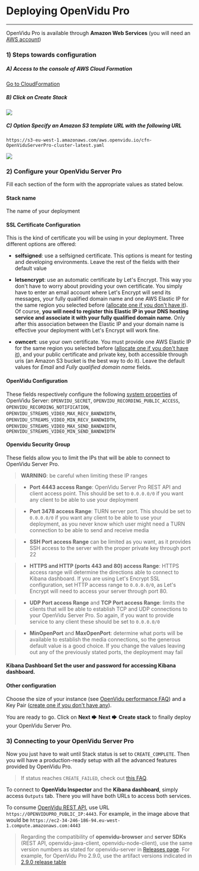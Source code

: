 # Deploying OpenVidu Pro

* * *

OpenVidu Pro is available through **Amazon Web Services** (you will need an [AWS account](https://portal.aws.amazon.com/billing/signup?redirect_url=https%3A%2F%2Faws.amazon.com%2Fregistration-confirmation#/start))

### 1) Steps towards configuration

##### A) Access to the console of AWS Cloud Formation

[Go to CloudFormation](https://console.aws.amazon.com/cloudformation)

##### B) Click on _Create Stack_

![](/img/docs/deployment/CF_newstack.png)

##### C) Option _Specify an Amazon S3 template URL_ with the following URL 

`https://s3-eu-west-1.amazonaws.com/aws.openvidu.io/cfn-OpenViduServerPro-cluster-latest.yaml` 

![](/img/docs/deployment/CF_url.png)

### 2) Configure your OpenVidu Server Pro

Fill each section of the form with the appropriate values as stated below.

#### Stack name

The name of your deployment

#### SSL Certificate Configuration

This is the kind of certificate you will be using in your deployment. Three different options are offered: 

- **selfsigned**: use a selfsigned certificate. This options is meant for testing and developing environments. Leave the rest of the fields with their default value

- **letsencrypt**: use an automatic certificate by Let's Encrypt. This way you don't have to worry about providing your own certificate. You simply have to enter an email account where Let's Encrypt will send its messages, your fully qualified domain name and one AWS Elastic IP for the same region you selected before ([allocate one if you don't have it](https://docs.aws.amazon.com/AWSEC2/latest/UserGuide/elastic-ip-addresses-eip.html#using-instance-addressing-eips-allocating)). Of course, **you will need to register this Elastic IP in your DNS hosting service and associate it with your fully qualified domain name**. Only after this association between the Elastic IP and your domain name is effective your deployment with Let's Encrypt will work fine.

- **owncert**: use your own certificate. You must provide one AWS Elastic IP for the same region you selected before ([allocate one if you don't have it](https://docs.aws.amazon.com/AWSEC2/latest/UserGuide/elastic-ip-addresses-eip.html#using-instance-addressing-eips-allocating)), and your public certificate and private key, both accessible through uris (an Amazon S3 bucket is the best way to do it). Leave the default values for *Email* and *Fully qualified domain name* fields.

#### OpenVidu Configuration

These fields respectively configure the following [system properties](https://docs.openvidu.io/en/stable/reference-docs/openvidu-config/) of OpenVidu Server: `OPENVIDU_SECRET`, `OPENVIDU_RECORDING_PUBLIC_ACCESS`, `OPENVIDU_RECORDING_NOTIFICATION`, `OPENVIDU_STREAMS_VIDEO_MAX_RECV_BANDWIDTH`, `OPENVIDU_STREAMS_VIDEO_MIN_RECV_BANDWIDTH`, `OPENVIDU_STREAMS_VIDEO_MAX_SEND_BANDWIDTH`, `OPENVIDU_STREAMS_VIDEO_MIN_SEND_BANDWIDTH`


#### Openvidu Security Group

These fields allow you to limit the IPs that will be able to connect to OpenVidu Server Pro. 

> **WARNING**: be careful when limiting these IP ranges
 
  > - **Port 4443 access Range**: OpenVidu Server Pro REST API and client access point. This should be set to `0.0.0.0/0` if you want any client to be able to use your deployment 

  > - **Port 3478 access Range**: TURN server port. This should be set to `0.0.0.0/0` if you want any client to be able to use your deployment, as you never know which user might need a TURN connection to be able to send and receive media 

  > - **SSH Port access Range** can be limited as you want, as it provides SSH access to the server with the proper private key through port 22 

  > - **HTTPS and HTTP (ports 443 and 80) access Range**: HTTPS access range will determine the directions able to connect to Kibana dashboard. If you are using Let's Encrypt SSL configuration, set HTTP access range to `0.0.0.0/0`, as Let's Encrypt will need to access your server through port 80. 

  > - **UDP Port access Range** and **TCP Port access Range**: limits the clients that will be able to establish TCP and UDP connections to your OpenVidu Server Pro. So again, if you want to provide service to any client these should be set to `0.0.0.0/0` 

  > - **MinOpenPort** and **MaxOpenPort**: determine what ports will be available to establish the media connections, so the generous default value is a good choice. If you change the values leaving out any of the previously stated ports, the deployment may fail

#### Kibana Dashboard Set the user and password for accessing Kibana dashboard.

#### Other configuration

Choose the size of your instance (see [OpenVidu performance FAQ](https://docs.openvidu.io/en/stable/troubleshooting/#9-which-is-the-current-status-of-openvidu-on-scalability-and-fault-tolerance)) and a Key Pair ([create one if you don't have any](https://docs.aws.amazon.com/AWSEC2/latest/UserGuide/ec2-key-pairs.html#having-ec2-create-your-key-pair)).

You are ready to go. Click on **Next** 🡆 **Next** 🡆 **Create stack** to finally deploy your OpenVidu Server Pro.

### 3) Connecting to your OpenVidu Server Pro

Now you just have to wait until Stack status is set to `CREATE_COMPLETE`. Then you will have a production-ready setup with all the advanced features provided by OpenVidu Pro.

> If status reaches `CREATE_FAILED`, check out [this FAQ](https://docs.openvidu.io/en/stable/troubleshooting/#13-deploying-openvidu-in-aws-is-failing).

To connect to **OpenVidu Inspector** and the **Kibana dashboard**, simply access `Outputs` tab. There you will have both URLs to access both services.


To consume [OpenVidu REST API](https://docs.openvidu.io/en/stable/reference-docs/REST-API/), use URL `https://OPENVIDUPRO_PUBLIC_IP:4443`. For example, in the image above that would be `https://ec2-34-246-186-94.eu-west-1.compute.amazonaws.com:4443`

>Regarding the compatibility of **openvidu-browser** and **server SDKs** (REST API, openvidu-java-client, openvidu-node-client), use the same version numbers as stated for openvidu-server in [Releases page](https://docs.openvidu.io/en/stable/releases/). For example, for OpenVidu Pro 2.9.0, use the artifact versions indicated in [2.9.0 release table](https://docs.openvidu.io/en/stable/releases#290)

